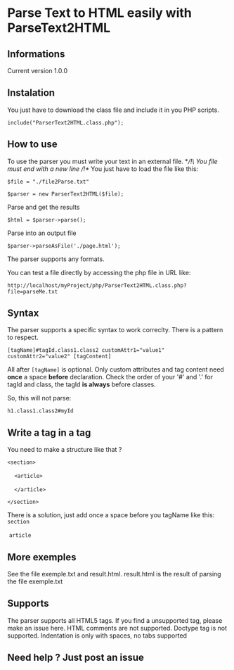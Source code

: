 #  **Parse Text to HTML easily with ParseText2HTML**

## **Informations**
Current version 1.0.0

## **Instalation**
You just have to download the class file and include it in you PHP scripts.

`include("ParserText2HTML.class.php");`

## **How to use**
To use the parser you must write your text in an external file.
**/!\ You file must end with a new line /!\**
You just have to load the file like this:

`$file = "./file2Parse.txt"`

`$parser = new ParserText2HTML($file);`

Parse and get the results

`$html = $parser->parse();`

Parse into an output file

`$parser->parseAsFile('./page.html');`

The parser supports any formats.

You can test a file directly by accessing the php file in URL like:

`http://localhost/myProject/php/ParserText2HTML.class.php?file=parseMe.txt`

## **Syntax**
The parser supports a specific syntax to work correclty.
There is a pattern to respect.

`[tagName]#tagId.class1.class2 customAttr1="value1" customAttr2="value2" [tagContent]`

All after `[tagName]` is optional.
Only custom attributes and tag content need **once** a space **before** declaration.
Check the order of your '#' and '.' for tagId and class, the tagId **is always** before classes.

So, this will not parse:

`h1.class1.class2#myId`

## **Write a tag in a tag**
You need to make a structure like that ?

`<section>`

&nbsp;&nbsp;&nbsp;&nbsp;`<article>`

&nbsp;&nbsp;&nbsp;&nbsp;`</article>`

`</section>`

There is a solution, just add once a space before you tagName like this:
`section`

&nbsp;`article`

## **More exemples**
See the file exemple.txt and result.html.
result.html is the result of parsing the file exemple.txt 

## **Supports**
The parser supports all HTML5 tags. If you find a unsupported tag, please make an issue here.
HTML comments are not supported.
Doctype tag is not supported.
Indentation is only with spaces, no tabs supported

## **Need help ? Just post an issue**
